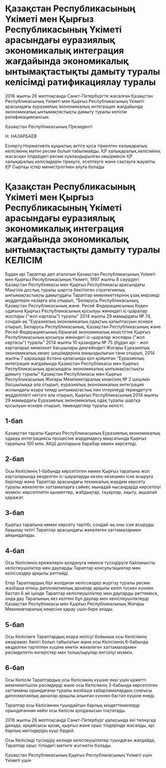 # Қазақстан Республикасының Үкіметі мен Қырғыз Республикасының Үкіметі арасындағы еуразиялық экономикалық интеграция жағдайында экономикалық ынтымақтастықты дамыту туралы келісімді ратификациялау туралы

2016 жылғы 26 желтоқсанда Санкт-Петербургте жасалған Қазақстан Республикасының Үкіметі мен Қырғыз Республикасының Үкіметі арасындағы еуразиялық экономикалық интеграция жағдайында экономикалық ынтымақтастықты дамыту туралы келісім ратификациялансын. 

Қазақстан Республикасының Президенті

Н. НАЗАРБАЕВ

Ескерту.Нормативтік құқықтық актіге қоса тіркелген халықаралық келісімінің мәтіні ресми болып табылмайды. ҚР халықаралық келісімінің жасасқан тілдердегі ресми куәландырылған көшірмесін ҚР халықаралық келісімдерін тіркеуге, есептеуге және сақтауға жауапты ҚР Сыртқы істер министрлігінен алуға болады

# Қазақстан Республикасының Үкіметі мен Қырғыз Республикасының Үкіметі арасындағы еуразиялық экономикалық интеграция жағдайында экономикалық ынтымақтастықты дамыту туралы КЕЛІСІМ

Бұдан әрі Тараптар деп аталатын Қазақстан Республикасының Үкіметі мен Қырғыз Республикасының Үкіметі, 1997 жылғы 8 сәуірдегі Қазақстан Республикасы мен Қырғыз Республикасы арасындағы Мәңгілік достық туралы шартта бекітілген стратегиялық ынтымақтастықты дамытудағы Тараптар мемлекеттерінің ұзақ мерзімді мүдделерін назарға ала отырып, "Беларусь Республикасының, Қазақстан Республикасының және. Ресей Федерациясының Кеден одағына Қырғыз Республикасының қосылуы жөніндегі іс-шаралар жоспары ("жол картасы") туралы" 2014 жылғы 29 мамырдағы № 74, сондай-ақ "Еуразиялық экономикалық одақтың қалыптасуын ескере отырып, Беларусь Республикасының, Қазақстан Республикасының және Ресей Федерациясының бірыңғай экономикалық кеңістігіне Қырғыз Республикасының қосылуы жөніндегі іс-шаралар жоспары ("жол картасы") туралы" 2014 жылғы 10 қазандағы № 75 (бұдан әрі - жол карталары) мемлекет басшылары деңгейіндегі Жоғары Еуразиялық экономикалық кеңес шешімдерінің маңыздылығын тани отырып, 2014 жылғы 7 қарашада Астана қаласында қол қойылған "Еуразиялық интеграция жағдайында Қазақстан Республикасы мен Қырғыз Республикасының арасындағы экономикалық ынтымақтастықты дамыту туралы" Қазақстан Республикасы мен Қырғыз Республикасының Жоғары Мемлекетаралық кеңесінің № 2 шешімін басшылыққа ала отырып, еуразиялық экономикалық интеграция жолындағы өзара тиімді ынтымақтастық пен ілгерілеуді тереңдетуге мүдделілікті негізге ала отырып, Қырғыз Республикасының 2014 жылғы 29 мамырдағы Еуразиялық экономикалық одақ туралы шартқа қосылуын ескере отырып, төмендегілер туралы келісті:

## 1-бап

Қазақстан тарапы Қырғыз Республикасының Еуразиялық экономикалық одаққа интеграциясы процесіне жәрдемдесу мақсатында Қырғыз тарапына 100 млн. АҚШ долларына барабар көмек көрсетеді.

## 2-бап

Осы Келісімнің 1-бабында көрсетілген көмек Қырғыз тарапына жол карталарында көзделген іс-шараларды кезең-кезеңмен іске асыруға беріледі және Тараптар арасындағы техникалық жәрдем көрсету туралы жекелеген хаттамаларға сәйкес мынадай нысандарда көрсетілуі мүмкін: көрсетілетін қызметтер, жабдықтар, тауарлар, оқыту, ақшалай қаражат.

## 3-бап

Қырғыз тарапына көмек көрсету тәртібі, сондай-ақ оны іске асыруды бақылау тетігі Тараптар арасындағы жекелеген хаттамалармен айқындалады.

## 4-бап

Осы Келісімнің ережелерін қолдануға немесе түсіндіруге байланысты келіспеушіліктер мен дауларды Тараптар консультациялар мен келіссөздер арқылы реттейді.

Егер Тараптардың бірі жолдаған келіссөздер жүргізу туралы ресми жазбаша өтініш дипломатиялық арналар арқылы келіп түскен күннен бастап 6 ай ішінде Тараптар келіспеушіліктер мен дауларды реттемесе, онда дау Тарапының кез келгені бұл даулар мен келіспеушіліктерді Қазақстан Республикасы мен Қырғыз Республикасының Жоғары Мемлекетаралық кеңесіне қарау үшін бере алады.

## 5-бап

Осы Келісімге Тараптардың өзара келісуі бойынша осы Келісімнің ажырамас бөлігі болып табылатын және осы Келісімнің 6-бабында көзделген тәртіппен күшіне енетін жекелеген хаттамалармен ресімделетін өзгерістер мен толықтырулар енгізілуі мүмкін.

## 6-бап

Осы Келісім Тараптардың осы Келісімнің күшіне енуі үшін қажетті мемлекетішілік рәсімдерді және осы Келісімнің 3-бабында көрсетілген хаттаманы орындағаны туралы жазбаша хабарламалардың соңғысы дипломатиялық арналар арқылы алынған күннен бастап күшіне енеді.

Тараптар осы Келісімнен туындайтын барлық міндеттемелерді орындағаннан кейін осы Келісім қолданысын тоқтатады.

2016 жылғы 26 желтоқсанда Санкт-Петербург қаласында екі төлнұсқа данада, әрқайсысы қазақ, қырғыз және орыс тілдерінде жасалды, әрі барлық мәтіндердің күші бірдей.

Осы Келісімді түсіндіру кезінде келіспеушіліктер туындаған жағдайда, Тараптар орыс тіліндегі мәтінге жүгінетін болады.

Қазақстан Республикасының                 Қырғыз Республикасының Үкіметі үшін                                    Үкіметі үшін

